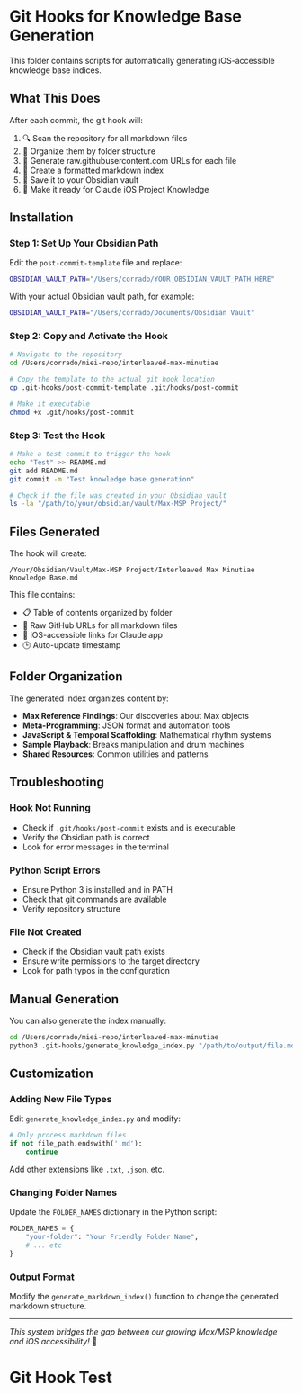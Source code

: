 # Git Hooks for Knowledge Base Generation

This folder contains scripts for automatically generating iOS-accessible knowledge base indices.

## What This Does

After each commit, the git hook will:
1. 🔍 Scan the repository for all markdown files
2. 📁 Organize them by folder structure  
3. 🔗 Generate raw.githubusercontent.com URLs for each file
4. 📝 Create a formatted markdown index
5. 💾 Save it to your Obsidian vault
6. 📱 Make it ready for Claude iOS Project Knowledge

## Installation

### Step 1: Set Up Your Obsidian Path

Edit the `post-commit-template` file and replace:
```bash
OBSIDIAN_VAULT_PATH="/Users/corrado/YOUR_OBSIDIAN_VAULT_PATH_HERE"
```

With your actual Obsidian vault path, for example:
```bash
OBSIDIAN_VAULT_PATH="/Users/corrado/Documents/Obsidian Vault"
```

### Step 2: Copy and Activate the Hook

```bash
# Navigate to the repository
cd /Users/corrado/miei-repo/interleaved-max-minutiae

# Copy the template to the actual git hook location
cp .git-hooks/post-commit-template .git/hooks/post-commit

# Make it executable
chmod +x .git/hooks/post-commit
```

### Step 3: Test the Hook

```bash
# Make a test commit to trigger the hook
echo "Test" >> README.md
git add README.md
git commit -m "Test knowledge base generation"

# Check if the file was created in your Obsidian vault
ls -la "/path/to/your/obsidian/vault/Max-MSP Project/"
```

## Files Generated

The hook will create:
```
/Your/Obsidian/Vault/Max-MSP Project/Interleaved Max Minutiae Knowledge Base.md
```

This file contains:
- 📋 Table of contents organized by folder
- 🔗 Raw GitHub URLs for all markdown files  
- 📱 iOS-accessible links for Claude app
- 🕒 Auto-update timestamp

## Folder Organization

The generated index organizes content by:

- **Max Reference Findings**: Our discoveries about Max objects
- **Meta-Programming**: JSON format and automation tools
- **JavaScript & Temporal Scaffolding**: Mathematical rhythm systems
- **Sample Playback**: Breaks manipulation and drum machines  
- **Shared Resources**: Common utilities and patterns

## Troubleshooting

### Hook Not Running
- Check if `.git/hooks/post-commit` exists and is executable
- Verify the Obsidian path is correct
- Look for error messages in the terminal

### Python Script Errors
- Ensure Python 3 is installed and in PATH
- Check that git commands are available
- Verify repository structure

### File Not Created
- Check if the Obsidian vault path exists
- Ensure write permissions to the target directory
- Look for path typos in the configuration

## Manual Generation

You can also generate the index manually:

```bash
cd /Users/corrado/miei-repo/interleaved-max-minutiae
python3 .git-hooks/generate_knowledge_index.py "/path/to/output/file.md"
```

## Customization

### Adding New File Types

Edit `generate_knowledge_index.py` and modify:
```python
# Only process markdown files
if not file_path.endswith('.md'):
    continue
```

Add other extensions like `.txt`, `.json`, etc.

### Changing Folder Names

Update the `FOLDER_NAMES` dictionary in the Python script:
```python
FOLDER_NAMES = {
    "your-folder": "Your Friendly Folder Name",
    # ... etc
}
```

### Output Format

Modify the `generate_markdown_index()` function to change the generated markdown structure.

---

*This system bridges the gap between our growing Max/MSP knowledge and iOS accessibility!* 🚀
# Git Hook Test
